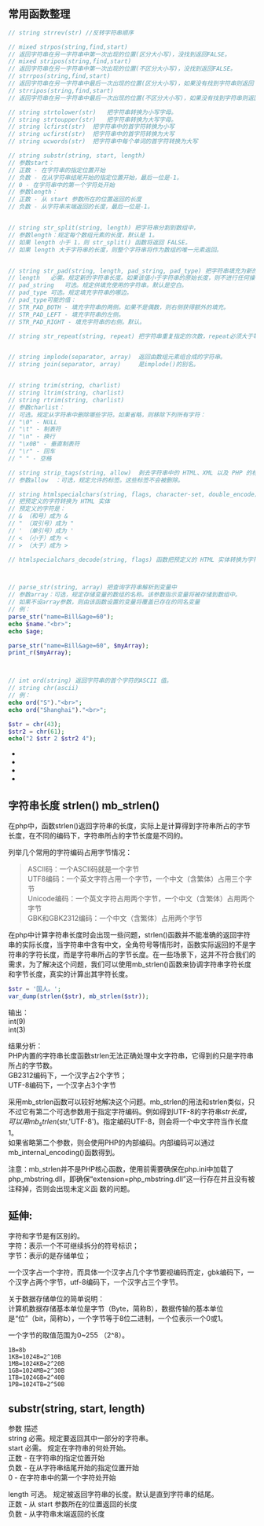 

常用函数整理
------------
```php
// string strrev(str) //反转字符串顺序

// mixed strpos(string,find,start)	
// 返回字符串在另一字符串中第一次出现的位置(区分大小写)，没找到返回FALSE。
// mixed stripos(string,find,start)	
// 返回字符串在另一字符串中第一次出现的位置(不区分大小写)，没找到返回FALSE。
// strrpos(string,find,start)
// 返回字符串在另一字符串中最后一次出现的位置(区分大小写)，如果没有找到字符串则返回 FALSE。
// strripos(string,find,start)
// 返回字符串在另一字符串中最后一次出现的位置(不区分大小写)，如果没有找到字符串则返回 FALSE。

// string strtolower(str)	把字符串转换为小写字母。
// string strtoupper(str)	把字符串转换为大写字母。
// string lcfirst(str)  把字符串中的首字符转换为小写
// string ucfirst(str)  把字符串中的首字符转换为大写
// string ucwords(str)  把字符串中每个单词的首字符转换为大写

// string substr(string, start, length)
// 参数start：
// 正数 - 在字符串的指定位置开始
// 负数 - 在从字符串结尾开始的指定位置开始，最后一位是-1。
// 0 - 在字符串中的第一个字符处开始
// 参数length：
// 正数 - 从 start 参数所在的位置返回的长度
// 负数 - 从字符串末端返回的长度，最后一位是-1。


// string str_split(string, length)	把字符串分割到数组中，
// 参数length：规定每个数组元素的长度，默认是 1。
// 如果 length 小于 1，则 str_split() 函数将返回 FALSE。
// 如果 length 大于字符串的长度，则整个字符串将作为数组的唯一元素返回。


// string str_pad(string, length, pad_string, pad_type) 把字符串填充为新的长度
// length	必需。规定新的字符串长度。如果该值小于字符串的原始长度，则不进行任何操作。
// pad_string	可选。规定供填充使用的字符串。默认是空白。
// pad_type	可选。规定填充字符串的哪边。
// pad_type可能的值：
// STR_PAD_BOTH - 填充字符串的两侧。如果不是偶数，则右侧获得额外的填充。
// STR_PAD_LEFT - 填充字符串的左侧。
// STR_PAD_RIGHT - 填充字符串的右侧。默认。

// string str_repeat(string, repeat) 把字符串重复指定的次数，repeat必须大于等于0。


// string implode(separator, array)	 返回由数组元素组合成的字符串。
// string join(separator, array)     是implode()的别名。


// string trim(string, charlist)  
// string ltrim(string, charlist)   
// string rtrim(string, charlist)  
// 参数charlist：	
// 可选。规定从字符串中删除哪些字符。如果省略，则移除下列所有字符：
// "\0" - NULL
// "\t" - 制表符
// "\n" - 换行
// "\x0B" - 垂直制表符
// "\r" - 回车
// " " - 空格

// string strip_tags(string, allow)  剥去字符串中的 HTML、XML 以及 PHP 的标签
// 参数allow	：可选，规定允许的标签。这些标签不会被删除。

// string htmlspecialchars(string, flags, character-set, double_encode)
// 把预定义的字符转换为 HTML 实体
// 预定义的字符是：
// & （和号）成为 &
// " （双引号）成为 "
// ' （单引号）成为 '
// < （小于）成为 <
// > （大于）成为 >

// htmlspecialchars_decode(string, flags) 函数把预定义的 HTML 实体转换为字符。



// parse_str(string, array) 把查询字符串解析到变量中
// 参数array：可选，规定存储变量的数组的名称。该参数指示变量将被存储到数组中。
// 如果不设array参数，则由该函数设置的变量将覆盖已存在的同名变量
// 例：
parse_str("name=Bill&age=60");
echo $name."<br>";
echo $age;

parse_str("name=Bill&age=60", $myArray);
print_r($myArray);



// int ord(string) 返回字符串的首个字符的ASCII 值。
// string chr(ascii)
// 例：
echo ord("S")."<br>";
echo ord("Shanghai")."<br>";

$str = chr(43);
$str2 = chr(61);
echo("2 $str 2 $str2 4");
```

-  
-  
-  
-  



字符串长度 strlen() mb_strlen()
------------
在php中，函数strlen()返回字符串的长度，实际上是计算得到字符串所占的字节长度，在不同的编码下，字符串所占的字节长度是不同的。  

列举几个常用的字符编码占用字节情况：  
> ASCII码：一个ASCII码就是一个字节  
> UTF8编码：一个英文字符占用一个字节，一个中文（含繁体）占用三个字节  
> Unicode编码：一个英文字符占用两个字节，一个中文（含繁体）占用两个字节  
> GBK和GBK2312编码：一个中文（含繁体）占用两个字节  
  
在php中计算字符串长度时会出现一些问题，strlen()函数并不能准确的返回字符串的实际长度，当字符串中含有中文，全角符号等情形时，函数实际返回的不是字符串的字符长度，而是字符串所占的字节长度。在一些场景下，这并不符合我们的需求，为了解决这个问题，我们可以使用mb_strlen()函数来协调字符串字符长度和字节长度，真实的计算出其字符长度。  

```php
$str = '国人。';
var_dump(strlen($str), mb_strlen($str)); 
```
输出：  
int(9)   
int(3)    
  
结果分析：  
PHP内置的字符串长度函数strlen无法正确处理中文字符串，它得到的只是字符串所占的字节数。  
GB2312编码下，一个汉字占2个字节；  
UTF-8编码下，一个汉字占3个字节  
  
采用mb_strlen函数可以较好地解决这个问题。mb_strlen的用法和strlen类似，只不过它有第二个可选参数用于指定字符编码。例如得到UTF-8的字符串$str长度，可以用 mb_strlen($str,'UTF-8')。指定编码UTF-8，则会将一个中文字符当作长度1。  
如果省略第二个参数，则会使用PHP的内部编码。内部编码可以通过 mb_internal_encoding()函数得到。  
  
注意：mb_strlen并不是PHP核心函数，使用前需要确保在php.ini中加载了php_mbstring.dll，即确保“extension=php_mbstring.dll”这一行存在并且没有被注释掉，否则会出现未定义函 数的问题。  
  

延伸:
------------
字符和字节是有区别的。  
字符：表示一个不可继续拆分的符号标识；  
字节：表示的是存储单位；  
  
一个汉字占一个字符，而具体一个汉字占几个字节要视编码而定，gbk编码下，一个汉字占两个字节，utf-8编码下，一个汉字占三个字节。  

关于数据存储单位的简单说明：  
计算机数据存储基本单位是字节（Byte，简称B），数据传输的基本单位是“位”（bit，简称b），一个字节等于8位二进制，一个位表示一个0或1。  

一个字节的取值范围为0~255 （2^8）。  
```
1B=8b
1KB=1024B=2^10B
1MB=1024KB=2^20B
1GB=1024MB=2^30B
1TB=1024GB=2^40B
1PB=1024TB=2^50B
```


substr(string, start, length)
-------------
参数	描述   
string	必需。规定要返回其中一部分的字符串。  
start 必需。 规定在字符串的何处开始。  
正数 - 在字符串的指定位置开始  
负数 - 在从字符串结尾开始的指定位置开始  
0 - 在字符串中的第一个字符处开始  

length 可选。 规定被返回字符串的长度。默认是直到字符串的结尾。  
正数 - 从 start 参数所在的位置返回的长度  
负数 - 从字符串末端返回的长度  











